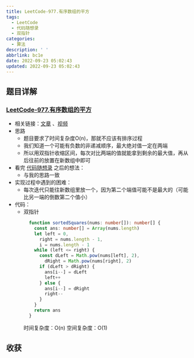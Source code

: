 ```yaml
---
title: LeetCode-977.有序数组的平方
tags:
  - LeetCode
  - 代码随想录
  - 双指针
categories:
  - 算法
description: ' '
abbrlink: bc1e
date: 2022-09-23 05:02:43
updated: 2022-09-23 05:02:43
---
```


## 题目详解

### [LeetCode-977.有序数组的平方](https://leetcode.cn/problems/squares-of-a-sorted-array/)

- 相关链接：[文章](https://programmercarl.com/0977.%E6%9C%89%E5%BA%8F%E6%95%B0%E7%BB%84%E7%9A%84%E5%B9%B3%E6%96%B9.html) 、[视频](https://www.bilibili.com/video/BV1QB4y1D7ep/?spm_id_from=333.788&vd_source=71d285511d98d6f3acb381e2ee160233)
- 思路
  - 题目要求了时间复杂度O(n)，那就不应该有排序过程
  - 我们知道一个可能有负数的非递减顺序，最大绝对值一定在两端
  - 所以用双指针收缩区间，每次对比两端的值就能拿到剩余的最大值，再从后往前的放置在新数组中即可
- 看完 [代码随想录](https://programmercarl.com/0977.%E6%9C%89%E5%BA%8F%E6%95%B0%E7%BB%84%E7%9A%84%E5%B9%B3%E6%96%B9.html) 之后的想法：
  - 与我的思路一致
- 实现过程中遇到的困难：
  - 每次迭代只能往新数组里放一个，因为第二个端值可能不是最大的（可能比另一端的倒数第二个值小）
- 代码：
  - 双指针
    ```ts
      function sortedSquares(nums: number[]): number[] {
        const ans: number[] = Array(nums.length)
        let left = 0,
          right = nums.length - 1,
          i = nums.length - 1
        while (left <= right) {
          const dLeft = Math.pow(nums[left], 2),
            dRight = Math.pow(nums[right], 2)
          if (dLeft > dRight) {
            ans[i--] = dLeft
            left++
          } else {
            ans[i--] = dRight
            right--
          }
        }
        return ans
      }
    ```
    时间复杂度：O(n)
    空间复杂度：O(1)

## 收获
